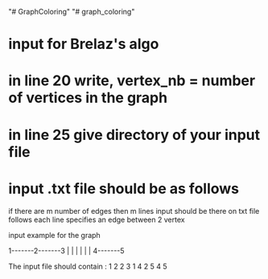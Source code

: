 "# GraphColoring" 
"# graph_coloring" 
# input for Brelaz's algo
# in line 20 write, vertex_nb = number of vertices in the graph
# in line 25 give directory of your input file
# input .txt file should be as follows
if there are m number of edges then m lines input should be there on txt file follows 
    each line specifies an edge between 2 vertex 
    
input example for the graph 

1-------2-------3
|       |
|       |
|       |
4-------5

The input file should contain :
1 2
2 3
1 4
2 5
4 5         



